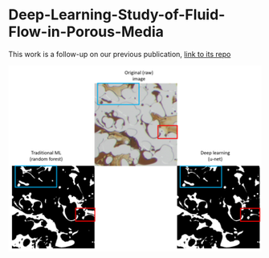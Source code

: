 # Deep-Learning-Study-of-Fluid-Flow-in-Porous-Media

This work is a follow-up on our previous publication, <a href="https://github.com/DanialArab/Random-Forest-Classifier-to-Characterize-Emulsions/" target="_blank" rel="noopener">link to its repo</a> 

![](https://raw.githubusercontent.com/DanialArab/images/main/my_papers/deep_learning_vs_rf.PNG)
